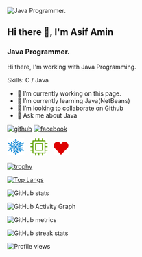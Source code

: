 ![Java Programmer.](https://www.careergirls.org/wp-content/uploads/2015/06/Computer_Programmer1920X10180.jpg)

## Hi there 👋, I'm Asif Amin
### Java Programmer.


Hi there, I'm working with Java Programming.

Skills: C / Java

- 🔭 I’m currently working on this page. 
- 🌱 I’m currently learning Java(NetBeans) 
- 👯 I’m looking to collaborate on Github 
- 💬 Ask me about Java 


[<img src='https://cdn.jsdelivr.net/npm/simple-icons@3.0.1/icons/github.svg' alt='github' height='40'>](https://github.com/AminAsif)  [<img src='https://cdn.jsdelivr.net/npm/simple-icons@3.0.1/icons/facebook.svg' alt='facebook' height='40'>](https://www.facebook.com/asif.amin.52493)  

<a href='https://archiveprogram.github.com/'><img src='https://raw.githubusercontent.com/acervenky/animated-github-badges/master/assets/acbadge.gif' width='40' height='40'></a> <a href='https://docs.github.com/en/developers'><img src='https://raw.githubusercontent.com/acervenky/animated-github-badges/master/assets/devbadge.gif' width='40' height='40'></a> <a href='https://docs.github.com/en/github/supporting-the-open-source-community-with-github-sponsors'><img src='https://raw.githubusercontent.com/acervenky/animated-github-badges/master/assets/sponsorbadge.gif' width='35' height='35'></a> 

[![trophy](https://github-profile-trophy.vercel.app/?username=AminAsif)](https://github.com/ryo-ma/github-profile-trophy)

[![Top Langs](https://github-readme-stats.vercel.app/api/top-langs/?username=AminAsif)](https://github.com/anuraghazra/github-readme-stats)

![GitHub stats](https://github-readme-stats.vercel.app/api?username=AminAsif&show_icons=true&count_private=true)  

![GitHub Activity Graph](https://activity-graph.herokuapp.com/graph?username=AminAsif)  

![GitHub metrics](https://metrics.lecoq.io/AminAsif)  

![GitHub streak stats](https://github-readme-streak-stats.herokuapp.com/?user=AminAsif)  

![Profile views](https://gpvc.arturio.dev/AminAsif)  
